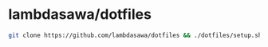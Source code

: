 # lambdasawa/dotfiles

```sh
git clone https://github.com/lambdasawa/dotfiles && ./dotfiles/setup.sh
```
